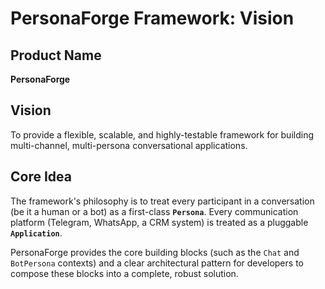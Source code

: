 # PersonaForge Framework: Vision

## Product Name

**PersonaForge**

## Vision

To provide a flexible, scalable, and highly-testable framework for building multi-channel, multi-persona conversational applications.

## Core Idea

The framework's philosophy is to treat every participant in a conversation (be it a human or a bot) as a first-class **`Persona`**. Every communication platform (Telegram, WhatsApp, a CRM system) is treated as a pluggable **`Application`**.

PersonaForge provides the core building blocks (such as the `Chat` and `BotPersona` contexts) and a clear architectural pattern for developers to compose these blocks into a complete, robust solution.
